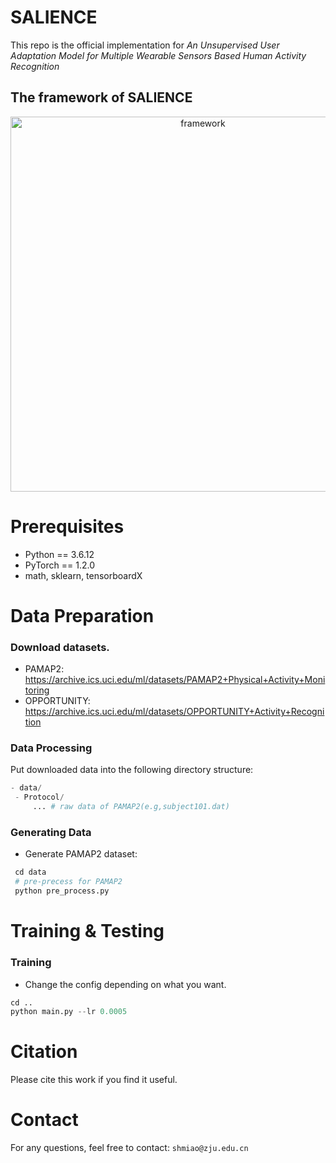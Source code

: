 # SALIENCE

This repo is the official implementation for *An Unsupervised User Adaptation Model for Multiple  Wearable Sensors Based Human Activity Recognition*

## The framework of SALIENCE
<div align=center>
<img src="https://user-images.githubusercontent.com/50646282/128143924-866f1552-c1ec-4f27-a4f2-9a405aca2287.jpg" width="600" height="600" alt="framework"/><br/>
<div align=left>
 
# Prerequisites
- Python == 3.6.12
- PyTorch == 1.2.0
- math, sklearn, tensorboardX
 
 # Data Preparation
 ### Download datasets.
 - PAMAP2: https://archive.ics.uci.edu/ml/datasets/PAMAP2+Physical+Activity+Monitoring
 - OPPORTUNITY:  https://archive.ics.uci.edu/ml/datasets/OPPORTUNITY+Activity+Recognition

 ### Data Processing
Put downloaded data into the following directory structure:
 ```python
- data/
  - Protocol/
      ... # raw data of PAMAP2(e.g,subject101.dat)
```
 ### Generating Data

- Generate PAMAP2 dataset:

```python
 cd data
 # pre-precess for PAMAP2
 python pre_process.py
```
# Training & Testing

### Training

- Change the config depending on what you want.
```python
cd ..
python main.py --lr 0.0005
```
 
# Citation

Please cite this work if you find it useful.


# Contact
For any questions, feel free to contact: `shmiao@zju.edu.cn`
 
 
